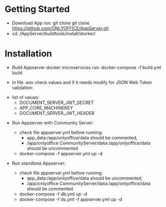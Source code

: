 # Getting Started

* Download App run:	git clone git clone https://github.com/ONLYOFFICE/AppServer.git
* cd ./AppServer/buildtools/install/docker/

# Installation

* Build Appserver docker microservices run: docker-compose -f build.yml build

*  In file .env check values and if it needs modify for JSON Web Token validation:
  - list of values:
    - DOCUMENT_SERVER_JWT_SECRET
    - APP_CORE_MACHINEKEY
    - DOCUMENT_SERVER_JWT_HEADER

* Run Appserver with Community Server:  
  - check file appserver.yml before running: 
    - app_data:/app/onlyoffice/data should be commented,
    - /app/onlyoffice CommunityServer/data:/app/onlyoffice/data should be uncommented
  - docker-compose -f appserver.yml up -d

* Run standlone Appserver: 
  - check file appserver.yml before running: 
    - app_data:/app/onlyoffice/data should be uncommented,
    - /app/onlyoffice CommunityServer/data:/app/onlyoffice/data should be commented
  - docker-compose -f db.yml up -d
  - docker-compose -f ds.yml -f appserver.yml up -d
